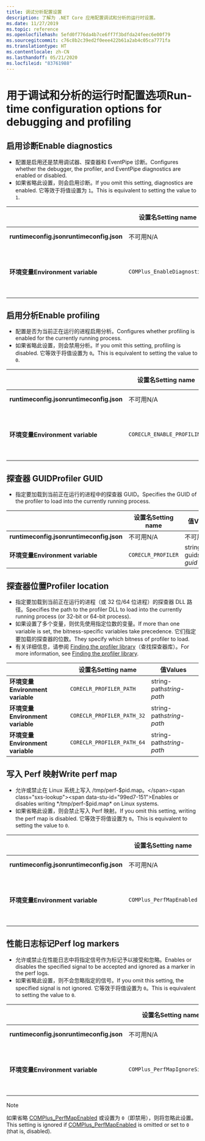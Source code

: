 ```yaml
---
title: 调试分析配置设置
description: 了解为 .NET Core 应用配置调试和分析的运行时设置。
ms.date: 11/27/2019
ms.topic: reference
ms.openlocfilehash: 5efd0f776da4b7ce6ff7f3bdfda24feec6e00f79
ms.sourcegitcommit: c76c8b2c39ed2f0eee422b61a2ab4c05ca7771fa
ms.translationtype: HT
ms.contentlocale: zh-CN
ms.lasthandoff: 05/21/2020
ms.locfileid: "83761988"
---
```

# <a name="run-time-configuration-options-for-debugging-and-profiling"></a><span data-ttu-id="99ed7-103">用于调试和分析的运行时配置选项</span><span class="sxs-lookup"><span data-stu-id="99ed7-103">Run-time configuration options for debugging and profiling</span></span>

## <a name="enable-diagnostics"></a><span data-ttu-id="99ed7-104">启用诊断</span><span class="sxs-lookup"><span data-stu-id="99ed7-104">Enable diagnostics</span></span>

- <span data-ttu-id="99ed7-105">配置是启用还是禁用调试器、探查器和 EventPipe 诊断。</span><span class="sxs-lookup"><span data-stu-id="99ed7-105">Configures whether the debugger, the profiler, and EventPipe diagnostics are enabled or disabled.</span></span>
- <span data-ttu-id="99ed7-106">如果省略此设置，则会启用诊断。</span><span class="sxs-lookup"><span data-stu-id="99ed7-106">If you omit this setting, diagnostics are enabled.</span></span> <span data-ttu-id="99ed7-107">它等效于将值设置为 `1`。</span><span class="sxs-lookup"><span data-stu-id="99ed7-107">This is equivalent to setting the value to `1`.</span></span>

| | <span data-ttu-id="99ed7-108">设置名</span><span class="sxs-lookup"><span data-stu-id="99ed7-108">Setting name</span></span> | <span data-ttu-id="99ed7-109">值</span><span class="sxs-lookup"><span data-stu-id="99ed7-109">Values</span></span> |
| - | - | - |
| <span data-ttu-id="99ed7-110">**runtimeconfig.json**</span><span class="sxs-lookup"><span data-stu-id="99ed7-110">**runtimeconfig.json**</span></span> | <span data-ttu-id="99ed7-111">不可用</span><span class="sxs-lookup"><span data-stu-id="99ed7-111">N/A</span></span> | <span data-ttu-id="99ed7-112">不可用</span><span class="sxs-lookup"><span data-stu-id="99ed7-112">N/A</span></span> |
| <span data-ttu-id="99ed7-113">**环境变量**</span><span class="sxs-lookup"><span data-stu-id="99ed7-113">**Environment variable**</span></span> | `COMPlus_EnableDiagnostics` | <span data-ttu-id="99ed7-114">`1` - 启用</span><span class="sxs-lookup"><span data-stu-id="99ed7-114">`1` - enabled</span></span><br/><span data-ttu-id="99ed7-115">`0` - 禁用</span><span class="sxs-lookup"><span data-stu-id="99ed7-115">`0` - disabled</span></span> |

## <a name="enable-profiling"></a><span data-ttu-id="99ed7-116">启用分析</span><span class="sxs-lookup"><span data-stu-id="99ed7-116">Enable profiling</span></span>

- <span data-ttu-id="99ed7-117">配置是否为当前正在运行的进程启用分析。</span><span class="sxs-lookup"><span data-stu-id="99ed7-117">Configures whether profiling is enabled for the currently running process.</span></span>
- <span data-ttu-id="99ed7-118">如果省略此设置，则会禁用分析。</span><span class="sxs-lookup"><span data-stu-id="99ed7-118">If you omit this setting, profiling is disabled.</span></span> <span data-ttu-id="99ed7-119">它等效于将值设置为 `0`。</span><span class="sxs-lookup"><span data-stu-id="99ed7-119">This is equivalent to setting the value to `0`.</span></span>

| | <span data-ttu-id="99ed7-120">设置名</span><span class="sxs-lookup"><span data-stu-id="99ed7-120">Setting name</span></span> | <span data-ttu-id="99ed7-121">值</span><span class="sxs-lookup"><span data-stu-id="99ed7-121">Values</span></span> |
| - | - | - |
| <span data-ttu-id="99ed7-122">**runtimeconfig.json**</span><span class="sxs-lookup"><span data-stu-id="99ed7-122">**runtimeconfig.json**</span></span> | <span data-ttu-id="99ed7-123">不可用</span><span class="sxs-lookup"><span data-stu-id="99ed7-123">N/A</span></span> | <span data-ttu-id="99ed7-124">不可用</span><span class="sxs-lookup"><span data-stu-id="99ed7-124">N/A</span></span> |
| <span data-ttu-id="99ed7-125">**环境变量**</span><span class="sxs-lookup"><span data-stu-id="99ed7-125">**Environment variable**</span></span> | `CORECLR_ENABLE_PROFILING` | <span data-ttu-id="99ed7-126">`0` - 禁用</span><span class="sxs-lookup"><span data-stu-id="99ed7-126">`0` - disabled</span></span><br/><span data-ttu-id="99ed7-127">`1` - 启用</span><span class="sxs-lookup"><span data-stu-id="99ed7-127">`1` - enabled</span></span> |

## <a name="profiler-guid"></a><span data-ttu-id="99ed7-128">探查器 GUID</span><span class="sxs-lookup"><span data-stu-id="99ed7-128">Profiler GUID</span></span>

- <span data-ttu-id="99ed7-129">指定要加载到当前正在运行的进程中的探查器 GUID。</span><span class="sxs-lookup"><span data-stu-id="99ed7-129">Specifies the GUID of the profiler to load into the currently running process.</span></span>

| | <span data-ttu-id="99ed7-130">设置名</span><span class="sxs-lookup"><span data-stu-id="99ed7-130">Setting name</span></span> | <span data-ttu-id="99ed7-131">值</span><span class="sxs-lookup"><span data-stu-id="99ed7-131">Values</span></span> |
| - | - | - |
| <span data-ttu-id="99ed7-132">**runtimeconfig.json**</span><span class="sxs-lookup"><span data-stu-id="99ed7-132">**runtimeconfig.json**</span></span> | <span data-ttu-id="99ed7-133">不可用</span><span class="sxs-lookup"><span data-stu-id="99ed7-133">N/A</span></span> | <span data-ttu-id="99ed7-134">不可用</span><span class="sxs-lookup"><span data-stu-id="99ed7-134">N/A</span></span> |
| <span data-ttu-id="99ed7-135">**环境变量**</span><span class="sxs-lookup"><span data-stu-id="99ed7-135">**Environment variable**</span></span> | `CORECLR_PROFILER` | <span data-ttu-id="99ed7-136">string-guid</span><span class="sxs-lookup"><span data-stu-id="99ed7-136">*string-guid*</span></span> |

## <a name="profiler-location"></a><span data-ttu-id="99ed7-137">探查器位置</span><span class="sxs-lookup"><span data-stu-id="99ed7-137">Profiler location</span></span>

- <span data-ttu-id="99ed7-138">指定要加载到当前正在运行的进程（或 32 位/64 位进程）的探查器 DLL 路径。</span><span class="sxs-lookup"><span data-stu-id="99ed7-138">Specifies the path to the profiler DLL to load into the currently running process (or 32-bit or 64-bit process).</span></span>
- <span data-ttu-id="99ed7-139">如果设置了多个变量，则优先使用指定位数的变量。</span><span class="sxs-lookup"><span data-stu-id="99ed7-139">If more than one variable is set, the bitness-specific variables take precedence.</span></span> <span data-ttu-id="99ed7-140">它们指定要加载的探查器的位数。</span><span class="sxs-lookup"><span data-stu-id="99ed7-140">They specify which bitness of profiler to load.</span></span>
- <span data-ttu-id="99ed7-141">有关详细信息，请参阅 [Finding the profiler library](https://github.com/dotnet/runtime/blob/master/docs/design/coreclr/profiling/Profiler%20Loading.md)（查找探查器库）。</span><span class="sxs-lookup"><span data-stu-id="99ed7-141">For more information, see [Finding the profiler library](https://github.com/dotnet/runtime/blob/master/docs/design/coreclr/profiling/Profiler%20Loading.md).</span></span>

| | <span data-ttu-id="99ed7-142">设置名</span><span class="sxs-lookup"><span data-stu-id="99ed7-142">Setting name</span></span> | <span data-ttu-id="99ed7-143">值</span><span class="sxs-lookup"><span data-stu-id="99ed7-143">Values</span></span> |
| - | - | - |
| <span data-ttu-id="99ed7-144">**环境变量**</span><span class="sxs-lookup"><span data-stu-id="99ed7-144">**Environment variable**</span></span> | `CORECLR_PROFILER_PATH` | <span data-ttu-id="99ed7-145">string-path</span><span class="sxs-lookup"><span data-stu-id="99ed7-145">*string-path*</span></span> |
| <span data-ttu-id="99ed7-146">**环境变量**</span><span class="sxs-lookup"><span data-stu-id="99ed7-146">**Environment variable**</span></span> | `CORECLR_PROFILER_PATH_32` | <span data-ttu-id="99ed7-147">string-path</span><span class="sxs-lookup"><span data-stu-id="99ed7-147">*string-path*</span></span> |
| <span data-ttu-id="99ed7-148">**环境变量**</span><span class="sxs-lookup"><span data-stu-id="99ed7-148">**Environment variable**</span></span> | `CORECLR_PROFILER_PATH_64` | <span data-ttu-id="99ed7-149">string-path</span><span class="sxs-lookup"><span data-stu-id="99ed7-149">*string-path*</span></span> |

## <a name="write-perf-map"></a><span data-ttu-id="99ed7-150">写入 Perf 映射</span><span class="sxs-lookup"><span data-stu-id="99ed7-150">Write perf map</span></span>

- <span data-ttu-id="99ed7-151">允许或禁止在 Linux 系统上写入 /tmp/perf-$pid.map。</span><span class="sxs-lookup"><span data-stu-id="99ed7-151">Enables or disables writing */tmp/perf-$pid.map* on Linux systems.</span></span>
- <span data-ttu-id="99ed7-152">如果省略此设置，则会禁止写入 Perf 映射。</span><span class="sxs-lookup"><span data-stu-id="99ed7-152">If you omit this setting, writing the perf map is disabled.</span></span> <span data-ttu-id="99ed7-153">它等效于将值设置为 `0`。</span><span class="sxs-lookup"><span data-stu-id="99ed7-153">This is equivalent to setting the value to `0`.</span></span>

| | <span data-ttu-id="99ed7-154">设置名</span><span class="sxs-lookup"><span data-stu-id="99ed7-154">Setting name</span></span> | <span data-ttu-id="99ed7-155">值</span><span class="sxs-lookup"><span data-stu-id="99ed7-155">Values</span></span> |
| - | - | - |
| <span data-ttu-id="99ed7-156">**runtimeconfig.json**</span><span class="sxs-lookup"><span data-stu-id="99ed7-156">**runtimeconfig.json**</span></span> | <span data-ttu-id="99ed7-157">不可用</span><span class="sxs-lookup"><span data-stu-id="99ed7-157">N/A</span></span> | <span data-ttu-id="99ed7-158">不可用</span><span class="sxs-lookup"><span data-stu-id="99ed7-158">N/A</span></span> |
| <span data-ttu-id="99ed7-159">**环境变量**</span><span class="sxs-lookup"><span data-stu-id="99ed7-159">**Environment variable**</span></span> | `COMPlus_PerfMapEnabled` | <span data-ttu-id="99ed7-160">`0` - 禁用</span><span class="sxs-lookup"><span data-stu-id="99ed7-160">`0` - disabled</span></span><br/><span data-ttu-id="99ed7-161">`1` - 启用</span><span class="sxs-lookup"><span data-stu-id="99ed7-161">`1` - enabled</span></span> |

## <a name="perf-log-markers"></a><span data-ttu-id="99ed7-162">性能日志标记</span><span class="sxs-lookup"><span data-stu-id="99ed7-162">Perf log markers</span></span>

- <span data-ttu-id="99ed7-163">允许或禁止在性能日志中将指定信号作为标记予以接受和忽略。</span><span class="sxs-lookup"><span data-stu-id="99ed7-163">Enables or disables the specified signal to be accepted and ignored as a marker in the perf logs.</span></span>
- <span data-ttu-id="99ed7-164">如果省略此设置，则不会忽略指定的信号。</span><span class="sxs-lookup"><span data-stu-id="99ed7-164">If you omit this setting, the specified signal is not ignored.</span></span> <span data-ttu-id="99ed7-165">它等效于将值设置为 `0`。</span><span class="sxs-lookup"><span data-stu-id="99ed7-165">This is equivalent to setting the value to `0`.</span></span>

| | <span data-ttu-id="99ed7-166">设置名</span><span class="sxs-lookup"><span data-stu-id="99ed7-166">Setting name</span></span> | <span data-ttu-id="99ed7-167">值</span><span class="sxs-lookup"><span data-stu-id="99ed7-167">Values</span></span> |
| - | - | - |
| <span data-ttu-id="99ed7-168">**runtimeconfig.json**</span><span class="sxs-lookup"><span data-stu-id="99ed7-168">**runtimeconfig.json**</span></span> | <span data-ttu-id="99ed7-169">不可用</span><span class="sxs-lookup"><span data-stu-id="99ed7-169">N/A</span></span> | <span data-ttu-id="99ed7-170">不可用</span><span class="sxs-lookup"><span data-stu-id="99ed7-170">N/A</span></span> |
| <span data-ttu-id="99ed7-171">**环境变量**</span><span class="sxs-lookup"><span data-stu-id="99ed7-171">**Environment variable**</span></span> | `COMPlus_PerfMapIgnoreSignal` | <span data-ttu-id="99ed7-172">`0` - 禁用</span><span class="sxs-lookup"><span data-stu-id="99ed7-172">`0` - disabled</span></span><br/><span data-ttu-id="99ed7-173">`1` - 启用</span><span class="sxs-lookup"><span data-stu-id="99ed7-173">`1` - enabled</span></span> |

> [!NOTE]
> <span data-ttu-id="99ed7-174">如果省略 [COMPlus_PerfMapEnabled](#write-perf-map) 或设置为 `0`（即禁用），则将忽略此设置。</span><span class="sxs-lookup"><span data-stu-id="99ed7-174">This setting is ignored if [COMPlus_PerfMapEnabled](#write-perf-map) is omitted or set to `0` (that is, disabled).</span></span>
